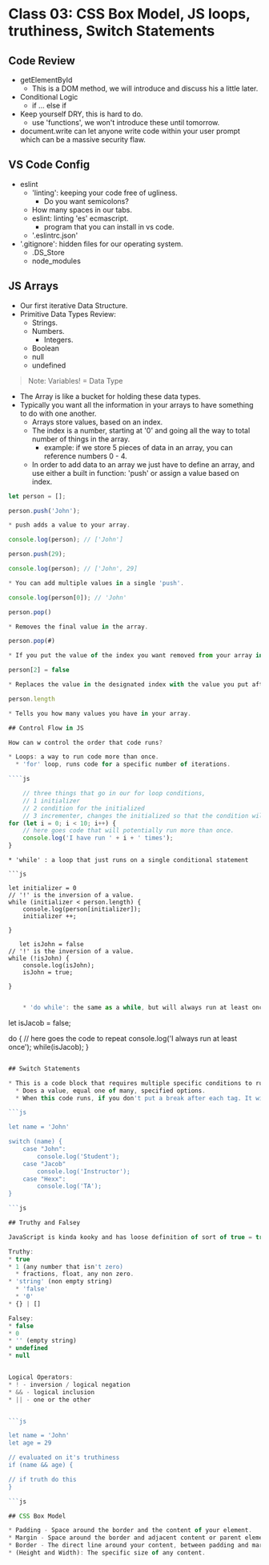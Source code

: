# Class 03: CSS Box Model, JS loops, truthiness, Switch Statements

## Code Review

* getElementById
  * This is a DOM method, we will introduce and discuss his a little later.
* Conditional Logic
  * if ... else if
* Keep yourself DRY, this is hard to do.
  * use 'functions', we won't introduce these until tomorrow.
* document.write can let anyone write code within your user prompt which can be a massive security flaw.

## VS Code Config

* eslint
  * 'linting': keeping your code free of ugliness.
    * Do you want semicolons?
  * How many spaces in our tabs.
  * eslint: linting 'es' ecmascript.
    * program that you can install in vs code.
  * '.eslintrc.json'
* '.gitignore': hidden files for our operating system.
  * .DS_Store
  * node_modules

## JS Arrays

* Our first iterative Data Structure.
* Primitive Data Types Review:
  * Strings.
  * Numbers.
    * Integers.
  * Boolean
  * null
  * undefined

> Note: Variables! = Data Type

* The Array is like a bucket for holding these data types.
* Typically you want all the information in your arrays to have something to do with one another.
  * Arrays store values, based on an index.
  * The index is a number, starting at '0' and going all the way to total number of things in the array.
    * example: if we store 5 pieces of data in an array, you can reference numbers 0 - 4.
  * In order to add data to an array we just have to define an array, and use either a built in function: 'push' or assign a value based on index.

```js
let person = [];

person.push('John');

* push adds a value to your array.

console.log(person); // ['John']

person.push(29);

console.log(person); // ['John', 29]

* You can add multiple values in a single 'push'.

console.log(person[0]); // 'John'

person.pop()

* Removes the final value in the array.

person.pop(#)

* If you put the value of the index you want removed from your array in the parentheses. 'pop' will remove that specific value.

person[2] = false

* Replaces the value in the designated index with the value you put after the equals sign.

person.length

* Tells you how many values you have in your array.

## Control Flow in JS

How can w control the order that code runs?

* Loops: a way to run code more than once.
  * 'for' loop, runs code for a specific number of iterations.

````js

    // three things that go in our for loop conditions,
    // 1 initializer
    // 2 condition for the initialized
    // 3 incrementer, changes the initialized so that the condition will eventually be false.
for (let i = 0; i < 10; i++) {
    // here goes code that will potentially run more than once.
    console.log('I have run ' + i + ' times');
}

```

    * 'while' : a loop that just runs on a single conditional statement

    ```js

    let initializer = 0
    // '!' is the inversion of a value.
    while (initializer < person.length) {
        console.log(person[initializer]);
        initializer ++; 

    }

       let isJohn = false
    // '!' is the inversion of a value.
    while (!isJohn) {
        console.log(isJohn);
        isJohn = true;

    }

```js

    * 'do while': the same as a while, but will always run at least once. 

```
let isJacob = false;

do {
    // here goes the code to repeat
    console.log('I always run at least once');
    while(isJacob);
}
```js

## Switch Statements

* This is a code block that requires multiple specific conditions to run.
  * Does a value, equal one of many, specified options.
  * When this code runs, if you don't put a break after each tag. It will load all of the cases after the one you've selected.

```js

let name = 'John'

switch (name) {
    case "John":
        console.log('Student');
    case "Jacob"
        console.log('Instructor');
    case "Hexx":
        console.log('TA');
}

```js

## Truthy and Falsey

JavaScript is kinda kooky and has loose definition of sort of true = true, and sort of false = false.

Truthy:
* true
* 1 (any number that isn't zero)
  * fractions, float, any non zero.
* 'string' (non empty string)
  * 'false'
  * '0'
* {} | []

Falsey:
* false
* 0
* '' (empty string)
* undefined
* null


Logical Operators:
* ! - inversion / logical negation
* && - logical inclusion
* || - one or the other


```js

let name = 'John'
let age = 29

// evaluated on it's truthiness
if (name && age) {

// if truth do this
}

```js

## CSS Box Model

* Padding - Space around the border and the content of your element. 
* Margin - Space around the border and adjacent content or parent element.
* Border - The direct line around your content, between padding and margin. 
* (Height and Width): The specific size of any content.

```